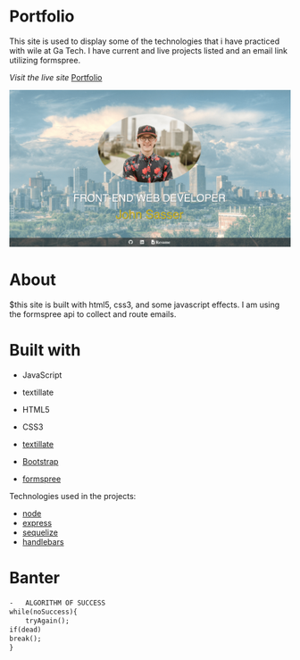 # Portfolio

This site is used to display some of the technologies that i have practiced with wile at Ga Tech. I have current and live projects listed and an email link utilizing formspree.

_Visit the live site_ [Portfolio](https://johnsasser.github.io/Portfolio/)

![photo of project](assets/images/project-min.png)

# About

\$this site is built with html5, css3, and some javascript effects. I am using the formspree api to collect and route emails.

# Built with

- JavaScript
- textillate
- HTML5
- CSS3

- [textillate](https://github.com/jschr/textillate)
- [Bootstrap](https://getbootstrap.com/docs/4.4/getting-started/introduction/)
- [formspree](https://formspree.io/)

Technologies used in the projects:

- [node](https://nodejs.org/en/)
- [express](https://expressjs.com/)
- [sequelize](https://sequelize.org/)
- [handlebars](https://handlebarsjs.com/)

# Banter

    -   ALGORITHM OF SUCCESS
    while(noSuccess){
        tryAgain();
    if(dead)
    break();
    }
